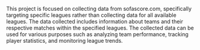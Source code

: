 This project is focused on collecting data from sofascore.com, specifically targeting specific leagues rather than collecting data for all available leagues. The data collected includes information about teams and their respective matches within the specified leagues. The collected data can be used for various purposes such as analyzing team performance, tracking player statistics, and monitoring league trends.
